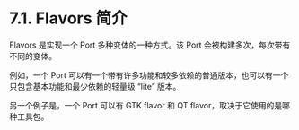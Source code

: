 # 7.1. Flavors 简介

Flavors 是实现一个 Port 多种变体的一种方式。该 Port 会被构建多次，每次带有不同的变体。

例如，一个 Port 可以有一个带有许多功能和较多依赖的普通版本，也可以有一个只包含基本功能和最少依赖的轻量级 “lite” 版本。

另一个例子是，一个 Port 可以有 GTK flavor 和 QT flavor，取决于它使用的是哪种工具包。
